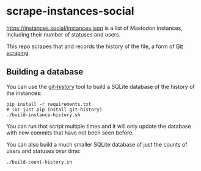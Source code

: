 # scrape-instances-social

https://instances.social/instances.json is a list of Mastodon instances, including their number of statuses and users.

This repo scrapes that and records the history of the file, a form of [Git scraping](https://simonwillison.net/2020/Oct/9/git-scraping/).

## Building a database

You can use the [git-history](https://datasette.io/tools/git-history) tool to build a SQLite database of the history of the instances:

    pip install -r requirements.txt
    # (or just pip install git-history)
    ./build-instance-history.sh

You can run that script multiple times and it will only update the database with new commits that have not been seen before.

You can also build a much smaller SQLite database of just the counts of users and statuses over time:

    ./build-count-history.sh
